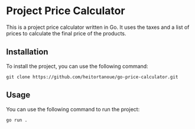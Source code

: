 # Project Price Calculator

This is a project price calculator written in Go. It uses the taxes and a list of prices to calculate the final price of the products.

## Installation

To install the project, you can use the following command:

```shell
git clone https://github.com/heitortanoue/go-price-calculator.git
```

## Usage

You can use the following command to run the project:

```shell
go run .
```
